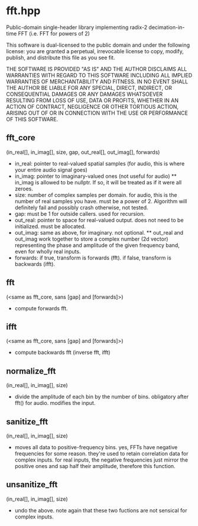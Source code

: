 # fft.hpp

Public-domain single-header library implementing radix-2 decimation-in-time FFT (i.e. FFT for powers of 2)

This software is dual-licensed to the public domain and under the following
license: you are granted a perpetual, irrevocable license to copy, modify,
publish, and distribute this file as you see fit.

THE SOFTWARE IS PROVIDED "AS IS" AND THE AUTHOR DISCLAIMS ALL WARRANTIES WITH
REGARD TO THIS SOFTWARE INCLUDING ALL IMPLIED WARRANTIES OF MERCHANTABILITY AND
FITNESS. IN NO EVENT SHALL THE AUTHOR BE LIABLE FOR ANY SPECIAL, DIRECT,
INDIRECT, OR CONSEQUENTIAL DAMAGES OR ANY DAMAGES WHATSOEVER RESULTING FROM LOSS
OF USE, DATA OR PROFITS, WHETHER IN AN ACTION OF CONTRACT, NEGLIGENCE OR OTHER
TORTIOUS ACTION, ARISING OUT OF OR IN CONNECTION WITH THE USE OR PERFORMANCE OF
THIS SOFTWARE.

## fft_core

(in_real[], in_imag[], size, gap, out_real[], out_imag[], forwards)

* in_real:    pointer to real-valued spatial samples (for audio, this is where your entire audio signal goes)
* in_imag:    pointer to imaginary-valued ones (not useful for audio)
**     in_imag is allowed to be nullptr. If so, it will be treated as if it were all zeroes.
* size:       number of complex samples per domain. for audio, this is the number of real samples you have. must be a power of 2. Algorithm will definitely fail and possibly crash otherwise, not tested.
* gap:        must be 1 for outside callers. used for recursion.
* out_real:   pointer to space for real-valued output. does not need to be initialized. must be allocated.
* out_imag:   same as above, for imaginary. not optional.
**     out_real and out_imag work together to store a complex number (2d vector) representing the phase and amplitude of the given frequency band, even for wholly real inputs.
* forwards:   if true, transform is forwards (fft). if false, transform is backwards (ifft).

## fft

(\<same as fft_core, sans [gap] and [forwards]>)

* compute forwards fft.

## ifft

(\<same as fft_core, sans [gap] and [forwards]>)

* compute backwards fft (inverse fft, ifft)

## normalize_fft

(in_real[], in_imag[], size)

* divide the amplitude of each bin by the number of bins. obligatory after fft() for audio. modifies the input.

## sanitize_fft

(in_real[], in_imag[], size)

* moves all data to positive-frequency bins. yes, FFTs have negative frequencies for some reason. they're used to retain correlation data for complex inputs. for real inputs, the negative frequencies just mirror the positive ones and sap half their amplitude, therefore this function.

## unsanitize_fft

(in_real[], in_imag[], size)

* undo the above. note again that these two fuctions are not sensical for complex inputs.
